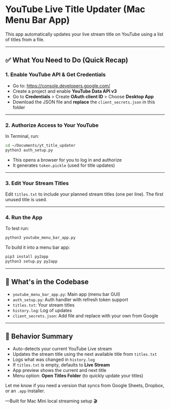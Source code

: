# YouTube Live Title Updater (Mac Menu Bar App)

This app automatically updates your live stream title on YouTube using a list of titles from a file.

---

## ✅ What You Need to Do (Quick Recap)

### 1. **Enable YouTube API & Get Credentials**
- Go to: https://console.developers.google.com/
- Create a project and enable **YouTube Data API v3**
- Go to **Credentials** > Create **OAuth client ID** > Choose **Desktop App**
- Download the JSON file and **replace** the `client_secrets.json` in this folder

---

### 2. **Authorize Access to Your YouTube**
In Terminal, run:
```bash
cd ~/Documents/yt_title_updater
python3 auth_setup.py
```
- This opens a browser for you to log in and authorize
- It generates `token.pickle` (used for title updates)

---

### 3. **Edit Your Stream Titles**
Edit `titles.txt` to include your planned stream titles (one per line). The first unused title is used.

---

### 4. **Run the App**
To test run:
```bash
python3 youtube_menu_bar_app.py
```

To build it into a menu bar app:
```bash
pip3 install py2app
python3 setup.py py2app
```

---

## 📁 What's in the Codebase
- `youtube_menu_bar_app.py`: Main app (menu bar GUI)
- `auth_setup.py`: Auth handler with refresh token support
- `titles.txt`: Your stream titles
- `history.log`: Log of updates
- `client_secrets.json`: Add file and replace with your own from Google

---

## 🧠 Behavior Summary
- Auto-detects your current YouTube Live stream
- Updates the stream title using the next available title from `titles.txt`
- Logs what was changed in `history.log`
- If `titles.txt` is empty, defaults to **Live Stream**
- App preview shows the current and next title
- Menu option: **Open Titles Folder** (to quickly update your titles)

Let me know if you need a version that syncs from Google Sheets, Dropbox, or an `.app` installer.

—Built for Mac Mini local streaming setup 🎬
